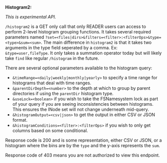 **Histogram2:**

*This is experimental API.*

`/histogram2` is a GET only call that only READER users can access to perform 2-level histogram grouping functions.
It takes several required parameters named `?set=<files|dirs>&filters=<filter>:<filterOps>&type=<type>&sum=<sum>`.
The main difference in `histogram2` is that it takes two arguments in the type field seperated by a comma.
Ex: `&type=user,fileType`.
It only takes a summation operator today but will likely take `find` like regular `/histogram` in the future.

There are several optional parameters available to the histogram query:
* `&timeRange=<daily|weekly|monthly|yearly>` to specify a time range for histograms that deal with time ranges.
* `&parentDirDepth=<number>` to the depth at which to group by parent directories if using the `parentDir` histogram type.
* `&useLock=<boolean>` if you wish to take the FSNamesystem lock as part of your query if you are seeing inconsistencies between histograms. This ensures the INode set will not change underneath mid-query.
* `&histogramOutput=<csv|json>` to get the output in either CSV or JSON format.
* `&histogramConditions=<filter>:<filterOps>` if you wish to only get columns based on some conditional.

Response code is 200 and is some representation, either CSV or JSON, or a histogram where the bins are by the `type` and the y-axis represents the `sum`.

Response code of 403 means you are not authorized to view this endpoint.